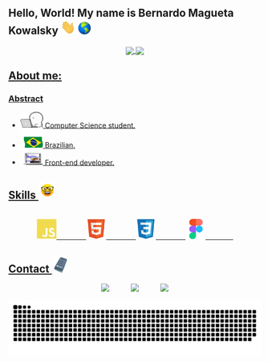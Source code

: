  ## Hello, World! My name is Bernardo Magueta Kowalsky <img src="https://github.com/BeKowalsky/BeKowalsky/blob/main/gifs/Hi.gif" width="30px"><img src="https://github.com/BeKowalsky/BeKowalsky/blob/main/gifs/world.gif" width="30px">
 
 <p align="center">
  <a href="https://github.com/BeKowalsky">
  <img align="center" height="168em" src="https://github-readme-stats.vercel.app/api?username=BeKowalsky&show_icons=true&theme=merko&include_all_commits=true&count_private=true"/>
  <img align="center" height="168em" src="https://github-readme-stats.vercel.app/api/top-langs/?username=BeKowalsky&layout=compact&langs_count=16&theme=merko"/>
</p>
 
 ## About me:
 ### Abstract
 - <img src="https://github.com/BeKowalsky/BeKowalsky/blob/main/gifs/working.gif" width="45px"> Computer Science student.
 - <img src="https://github.com/BeKowalsky/BeKowalsky/blob/main/gifs/brazilflag.gif" width="45px"> Brazilian.
 - <img src="https://github.com/BeKowalsky/BeKowalsky/blob/main/gifs/frontend.gif" width="45px"> Front-end developer.
 
 ## Skills <img src="https://github.com/BeKowalsky/BeKowalsky/blob/main/gifs/nerdface.gif" width="30px">
 <p style="display: inline_block" align="center"><br>
  <img alt="Bernardo-Js" height="40" width="40" src="https://raw.githubusercontent.com/devicons/devicon/master/icons/javascript/javascript-plain.svg">
 &nbsp;&nbsp;&nbsp;&nbsp;&nbsp;&nbsp;&nbsp;&nbsp;&nbsp;&nbsp;&nbsp;&nbsp;&nbsp;
  <img alt="Bernardo-HTML" height="40"  src="https://raw.githubusercontent.com/devicons/devicon/master/icons/html5/html5-original.svg">
 &nbsp;&nbsp;&nbsp;&nbsp;&nbsp;&nbsp;&nbsp;&nbsp;&nbsp;&nbsp;&nbsp;&nbsp;&nbsp;
  <img alt="Bernardo-CSS" height="40"  src="https://raw.githubusercontent.com/devicons/devicon/master/icons/css3/css3-original.svg">
 &nbsp;&nbsp;&nbsp;&nbsp;&nbsp;&nbsp;&nbsp;&nbsp;&nbsp;&nbsp;&nbsp;&nbsp;&nbsp;
  
  
  
  <img alt="Bernardo-FIGMA" height="40"  src="https://raw.githubusercontent.com/devicons/devicon/master/icons/figma/figma-original.svg">
 &nbsp;&nbsp;&nbsp;&nbsp;&nbsp;&nbsp;&nbsp;&nbsp;&nbsp;&nbsp;&nbsp;&nbsp;&nbsp;
 </p>
 
 ## Contact <img src="https://github.com/BeKowalsky/BeKowalsky/blob/main/gifs/cellphone.gif" width="30px">
 <p align="center" style="display: inline_block"> 
  <a href="https://instagram.com/bernardokowalsky_" target="_blank"><img src="https://img.shields.io/badge/-Instagram-%23E4405F?style=for-the-badge&logo=instagram&logoColor=white"></a>
 &nbsp;&nbsp;&nbsp;&nbsp;&nbsp;&nbsp;&nbsp;&nbsp;&nbsp;
  <a href = "mailto:kwybernardo@gmail.com"><img src="https://img.shields.io/badge/gmail-D14836?&style=for-the-badge&logo=gmail&logoColor=white&" target="_blank"></a>
 &nbsp;&nbsp;&nbsp;&nbsp;&nbsp;&nbsp;&nbsp;&nbsp;&nbsp;
  <a href="https://www.linkedin.com/in/bekowa/" target="_blank"><img src="https://img.shields.io/badge/-LinkedIn-%230077B5?style=for-the-badge&logo=linkedin&logoColor=white"></a> 
</p>



![Snake animation](https://github.com/BeKowalsky/BeKowalsky/blob/output/github-contribution-grid-snake.svg)
